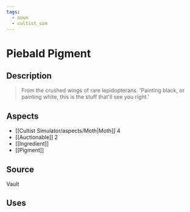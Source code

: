 ```yaml
---
tags:
  - noun
  - cultist_sim
---
```


# Piebald Pigment

## Description

> From the crushed wings of rare lepidopterans. 'Painting black, or painting white, this is the stuff that'll see you right.'

## Aspects
- [[Cultist Simulator/aspects/Moth|Moth]] 4
- [[Auctionable]] 2
- [[Ingredient]]
- [[Pigment]]
## Source
Vault
## Uses